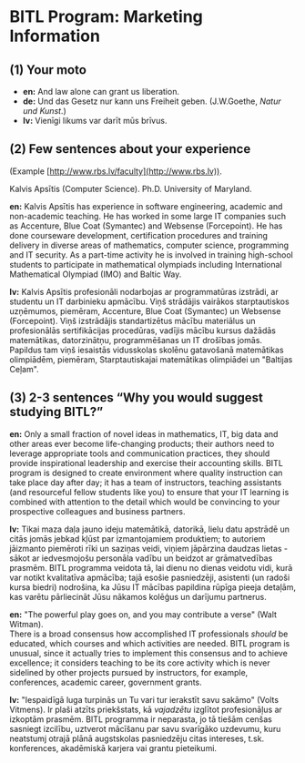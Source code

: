 # BITL Program: Marketing Information

## (1) Your moto

* **en:** And law alone can grant us liberation.
* **de:** Und das Gesetz nur kann uns Freiheit geben. (J.W.Goethe, *Natur und Kunst*.)
* **lv:** Vienīgi likums var darīt mūs brīvus.

## (2) Few sentences about your experience

(Example [http://www.rbs.lv/faculty](http://www.rbs.lv)).

Kalvis Apsītis (Computer Science). Ph.D. University of Maryland.

**en:** Kalvis Apsītis has experience in software engineering, academic
and non-academic teaching. He has worked in some large IT companies such 
as Accenture, Blue Coat (Symantec) and Websense (Forcepoint). 
He has done courseware development, certification 
procedures and training delivery in 
diverse areas of mathematics, computer science, programming
and IT security. As a part-time activity 
he is involved in training high-school 
students to participate in mathematical olympiads 
including International Mathematical Olympiad (IMO) and
Baltic Way.

**lv:** Kalvis Apsītis profesionāli nodarbojas ar 
programmatūras izstrādi, ar studentu un IT darbinieku apmācību. 
Viņš strādājis vairākos starptautiskos uzņēmumos, piemēram, 
Accenture, Blue Coat (Symantec) un Websense (Forcepoint). 
Viņš izstrādājis standartizētus mācību materiālus un 
profesionālās sertifikācijas procedūras,
vadījis mācību kursus dažādās matemātikas, datorzinātņu, 
programmēšanas un IT drošības jomās. Papildus tam viņš 
iesaistās vidusskolas skolēnu gatavošanā
matemātikas olimpiādēm, piemēram, 
Starptautiskajai matemātikas olimpiādei un "Baltijas Ceļam".

## (3) 2-3 sentences “Why you would suggest studying BITL?” 

**en:** Only a small fraction of novel ideas 
in mathematics, IT, big data and other areas ever become life-changing products; 
their authors need to leverage appropriate tools and
communication practices, they should provide inspirational leadership and 
exercise their accounting skills.
BITL program is designed to create environment where
quality instruction can take place day after day; it has a team of instructors, 
teaching assistants (and resourceful fellow students like you) to 
ensure that your IT learning is combined with attention to the
detail which would be convincing to your prospective colleagues and
business partners.

**lv:** Tikai maza daļa jauno ideju matemātikā, datorikā, 
lielu datu apstrādē un citās jomās jebkad kļūst par izmantojamiem produktiem; 
to autoriem jāizmanto piemēroti rīki un saziņas veidi, viņiem 
jāpārzina daudzas lietas - sākot ar iedvesmojošu personāla vadību 
un beidzot ar grāmatvedības prasmēm.
BITL programma veidota tā, lai dienu no dienas veidotu vidi, 
kurā var notikt kvalitatīva apmācība; tajā esošie pasniedzēji, 
asistenti (un radoši kursa biedri) nodrošina, ka Jūsu 
IT mācības papildina rūpīga pieeja detaļām, kas
varētu pārliecināt Jūsu nākamos kolēģus un darījumu partnerus.


**en:** "The powerful play goes on, and you may contribute a verse" (Walt Witman).  
There is a broad consensus how accomplished IT professionals 
*should* be educated, which courses and which activities are needed. 
BITL program is unusual, since it actually tries to implement
this consensus and to achieve excellence; 
it considers teaching to be its core activity which 
is never sidelined by other projects pursued by instructors, 
for example, conferences, academic career, 
government grants.

**lv:** "Iespaidīgā luga turpinās un Tu vari tur ierakstīt savu 
sakāmo" (Volts Vitmens). Ir plaši atzīts priekšstats, kā *vajadzētu*
izglītot profesionāļus ar izkoptām prasmēm. BITL programma ir neparasta, jo 
tā tiešām cenšas sasniegt izcilību, uztverot mācīšanu 
par savu svarīgāko uzdevumu, kuru 
neatstumj otrajā plānā augstskolas pasniedzēju citas intereses, t.sk.
konferences, akadēmiskā karjera vai grantu pieteikumi.


